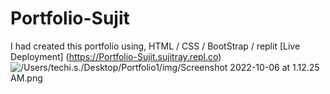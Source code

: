 # Portfolio-Sujit
I had created this portfolio using,
HTML / CSS / BootStrap / replit
[Live Deployment] (https://Portfolio-Sujit.sujitray.repl.co)
![/Users/techi.s./Desktop/Portfolio1/img/Screenshot 2022-10-06 at 1.12.25 AM.png]()
